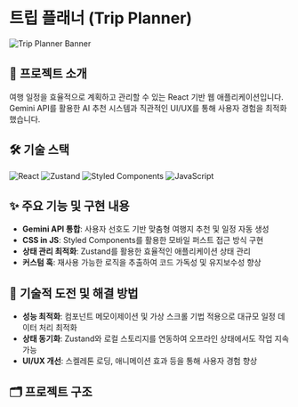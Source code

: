 # 트립 플래너 (Trip Planner)

![Trip Planner Banner](https://via.placeholder.com/800x200?text=Trip+Planner)

## 📌 프로젝트 소개

여행 일정을 효율적으로 계획하고 관리할 수 있는 React 기반 웹 애플리케이션입니다. Gemini API를 활용한 AI 추천 시스템과 직관적인 UI/UX를 통해 사용자 경험을 최적화했습니다.

## 🛠️ 기술 스택

![React](https://img.shields.io/badge/React-20232A?style=for-the-badge&logo=react&logoColor=61DAFB)
![Zustand](https://img.shields.io/badge/Zustand-593D88?style=for-the-badge&logo=npm&logoColor=white)
![Styled Components](https://img.shields.io/badge/Styled_Components-DB7093?style=for-the-badge&logo=styled-components&logoColor=white)
![JavaScript](https://img.shields.io/badge/JavaScript-F7DF1E?style=for-the-badge&logo=javascript&logoColor=black)

## ✨ 주요 기능 및 구현 내용

- **Gemini API 통합**: 사용자 선호도 기반 맞춤형 여행지 추천 및 일정 자동 생성
- **CSS in JS**: Styled Components를 활용한 모바일 퍼스트 접근 방식 구현
- **상태 관리 최적화**: Zustand를 활용한 효율적인 애플리케이션 상태 관리
- **커스텀 훅**: 재사용 가능한 로직을 추출하여 코드 가독성 및 유지보수성 향상

## 🧠 기술적 도전 및 해결 방법

- **성능 최적화**: 컴포넌트 메모이제이션 및 가상 스크롤 기법 적용으로 대규모 일정 데이터 처리 최적화
- **상태 동기화**: Zustand와 로컬 스토리지를 연동하여 오프라인 상태에서도 작업 지속 가능
- **UI/UX 개선**: 스켈레톤 로딩, 애니메이션 효과 등을 통해 사용자 경험 향상

## 🗂️ 프로젝트 구조
